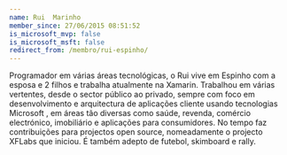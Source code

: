 ```yaml
---
name: Rui  Marinho
member_since: 27/06/2015 08:51:52
is_microsoft_mvp: false
is_microsoft_msft: false
redirect_from: /membro/rui-espinho/
---
```

Programador em várias áreas tecnológicas, o Rui vive em Espinho com a esposa e 2 filhos e trabalha atualmente na Xamarin.
Trabalhou em várias vertentes, desde o sector público ao privado, sempre com foco em desenvolvimento e arquitectura de aplicações cliente usando tecnologias Microsoft , em áreas tão diversas como saúde, revenda, comércio electrónico, imobiliário e aplicações para consumidores.
No tempo faz contribuições para projectos open source, nomeadamente o projecto XFLabs que iniciou. É também adepto de futebol, skimboard e rally.